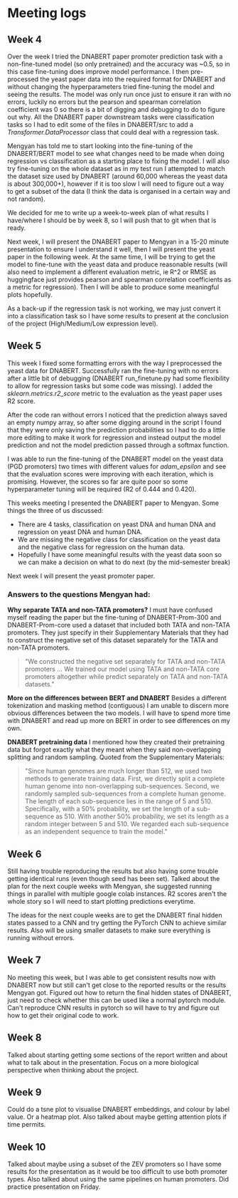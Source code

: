 
# Meeting logs

## Week 4
Over the week I tried the DNABERT paper promoter prediction task with a non-fine-tuned model (so only pretrained) and the accuracy was \~0.5, so in this case fine-tuning does improve model performance. I then pre-processed the yeast paper data into the required format for DNABERT and without changing the hyperparameters tried fine-tuning the model and seeing the results. The model was only run once just to ensure it ran with no errors, luckily no errors but the pearson and spearman correlation coefficient was 0 so there is a bit of digging and debugging to do to figure out why. All the DNABERT paper downstream tasks were classification tasks so I had to edit some of the files in DNABERT/src to add a _Transformer.DataProcessor_ class that could deal with a regression 
task.

Mengyan has told me to start looking into the fine-tuning of the DNABERT/BERT model to see what changes need to be made when doing regression vs classification as a starting place to fixing the model. I will also try fine-tuning on the whole dataset as in my test run I attempted to match the dataset size used by DNABERT (around 60,000 whereas the yeast data is about 300,000+), however if it is too slow I will need to figure out a way to get a subset of the data (I think the data is organised in a certain way and not random).

We decided for me to write up a week-to-week plan of what results I have/where I should be by week 8, so I will push that to git when that is ready. 

Next week, I will present the DNABERT paper to Mengyan in a 15-20 minute presentation to ensure I understand it well, then I will present the yeast paper in the following week. At the same time, I will be trying to get the model to fine-tune with the yeast data and produce reasonable results (will also need to implement a different evaluation metric, ie R^2 or RMSE as huggingface just provides pearson and spearman correlation coefficients as a metric for regression). Then I will be able to produce some meaningful plots hopefully.

As a back-up if the regression task is not working, we may just convert it into a classification task so I have some results to present at the conclusion of the project (High/Medium/Low expression level).

## Week 5
This week I fixed some formatting errors with the way I preprocessed the yeast data for DNABERT. Successfully ran the fine-tuning with no errors after a little bit of debugging (DNABERT run_finetune.py had some flexibility to allow for regression tasks but some code was missing). I added the _sklearn.metrics.r2_score_ metric to the evaluation as the yeast paper uses R2 score.

After the code ran without errors I noticed that the prediction always saved an empty numpy array, so after some digging around in the script I found that they were only saving the prediction probabilities so I had to do a little more editing to make it work for regression and instead output the model prediction and not the model prediction passed through a softmax function. 

I was able to run the fine-tuning of the DNABERT model on the yeast data (PGD promoters) two times with different values for _adam_epsilon_ and see that the evaluation scores were improving with each iteration, which is promising. However, the scores so far are quite poor so some hyperparameter tuning will be required (R2 of 0.444 and 0.420).

This weeks meeting I presented the DNABERT paper to Mengyan. Some things the three of us discussed:
- There are 4 tasks, classification on yeast DNA and human DNA and regression on yeast DNA and human DNA.
- We are missing the negative class for classification on the yeast data and the negative class for regression on the human data.
- Hopefully I have some meaningful results with the yeast data soon so we can make a decision on what to do next (by the mid-semester break)

Next week I will present the yeast promoter paper.

### Answers to the questions Mengyan had:

__Why separate TATA and non-TATA promoters?__
I must have confused myself reading the paper but the fine-tuning of DNABERT-Prom-300 and DNABERT-Prom-core used a dataset that included both TATA and non-TATA promoters. They just specify in their Supplementary Materials that they had to construct the negative set of this dataset separately for the TATA and non-TATA promoters. 

> "We constructed the negative set separately for TATA and non-TATA promoters ... We trained our model using TATA and non-TATA core promoters altogether while predict separately on TATA and non-TATA datasets."

__More on the differences between BERT and DNABERT__
Besides a different tokenization and masking method (contiguous) I am unable to discern more obvious differences between the two models. I will have to spend more time with DNABERT and read up more on BERT in order to see differences on my own.

__DNABERT pretraining data__
I mentioned how they created their pretraining data but forgot exactly what they meant when they said non-overlapping splitting and random sampling. Quoted from the Supplementary Materials:
> "Since human genomes are much longer than 512, we used two methods to generate training data. First, we directly split a complete human genome into non-overlapping sub-sequences. Second, we randomly sampled sub-sequences from a complete human genome. The length of each sub-sequence lies in the range of 5 and 510. Specifically, with a 50% probability, we set the length of a sub-sequence as 510.  With another 50% probability, we set its length as a random integer between 5 and 510.  We regarded each sub-sequence as an independent sequence to train the model."

## Week 6
Still having trouble reproducing the results but also having some trouble getting identical runs (even though seed has been set). Talked about the plan for the next couple weeks with Mengyan, she suggested running things in parallel with multiple google colab instances. R2 scores aren't the whole story so I will need to start plotting predictions everytime.

The ideas for the next couple weeks are to get the DNABERT final hidden states passed to a CNN and try getting the PyTorch CNN to achieve similar results. Also will be using smaller datasets to make sure everything is running without errors.

## Week 7
No meeting this week, but I was able to get consistent results now with DNABERT now but still can't get close to the reported results or the results Mengyan got. Figured out how to return the final hidden states of DNABERT, just need to check whether this can be used like a normal pytorch module. Can't reproduce CNN results in pytorch so will have to try and figure out how to get their original code to work.

## Week 8
Talked about starting getting some sections of the report written and about what to talk about in the presentation. Focus on a more biological perspective when thinking about the project. 

## Week 9
Could do a tsne plot to visualise DNABERT embeddings, and colour by label value. Or a heatmap plot. Also talked about maybe getting attention plots if time permits. 

## Week 10
Talked about maybe using a subset of the ZEV promoters so I have some results for the presentation as it would be too difficult to use both promoter types. Also talked about using the same pipelines on human promoters. Did practice presentation on Friday.